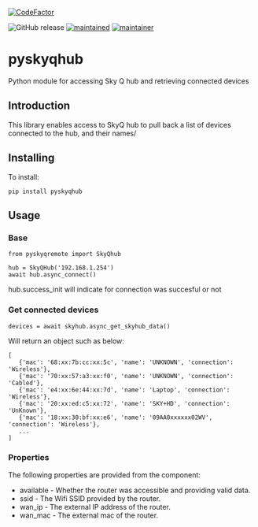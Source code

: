[![CodeFactor](https://www.codefactor.io/repository/github/rogerselwyn/skyq_hub/badge)](https://www.codefactor.io/repository/github/rogerselwyn/skyq_hub)

![GitHub release](https://img.shields.io/github/v/release/RogerSelwyn/skyq_hub) [![maintained](https://img.shields.io/maintenance/yes/2023.svg)](#)
[![maintainer](https://img.shields.io/badge/maintainer-%20%40RogerSelwyn-blue.svg)](https://github.com/RogerSelwyn)

# pyskyqhub
Python module for accessing Sky Q hub and retrieving connected devices

## Introduction

This library enables access to SkyQ hub to pull back a list of devices connected to the hub, and their names/

## Installing

To install:

```
pip install pyskyqhub
```

## Usage

### Base
```
from pyskyqremote import SkyQhub

hub = SkyQHub('192.168.1.254')
await hub.async_connect()
```
hub.success_init will indicate for connection was succesful or not

### Get connected devices

```
devices = await skyhub.async_get_skyhub_data()
```

Will return an object such as below:

```
[
   {'mac': '68:xx:7b:cc:xx:5c', 'name': 'UNKNOWN', 'connection': 'Wireless'},
   {'mac': '70:xx:57:a3:xx:f0', 'name': 'UNKNOWN', 'connection': 'Cabled'},
   {'mac': 'e4:xx:6e:44:xx:7d', 'name': 'Laptop', 'connection': 'Wireless'},
   {'mac': '20:xx:ed:c5:xx:72', 'name': 'SKY+HD', 'connection': 'UnKnown'},
   {'mac': '18:xx:30:bf:xx:e6', 'name': '09AA0xxxxxx02WV', 'connection': 'Wireless'},
   ...
]
```

### Properties

The following properties are provided from the component:
* available - Whether the router was accessible and providing valid data.
* ssid - The Wifi SSID provided by the router.
* wan_ip - The external IP address of the router.
* wan_mac - The external mac of the router.
